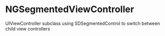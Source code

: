 NGSegmentedViewController
=========================

UIViewController subclass using SDSegmentedControl to switch between child view controllers
